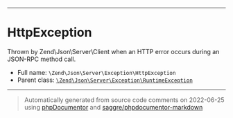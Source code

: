 ***

# HttpException

Thrown by Zend\Json\Server\Client when an HTTP error occurs during an
JSON-RPC method call.



* Full name: `\Zend\Json\Server\Exception\HttpException`
* Parent class: [`\Zend\Json\Server\Exception\RuntimeException`](./RuntimeException.md)






***
> Automatically generated from source code comments on 2022-06-25 using [phpDocumentor](http://www.phpdoc.org/) and [saggre/phpdocumentor-markdown](https://github.com/Saggre/phpDocumentor-markdown)
